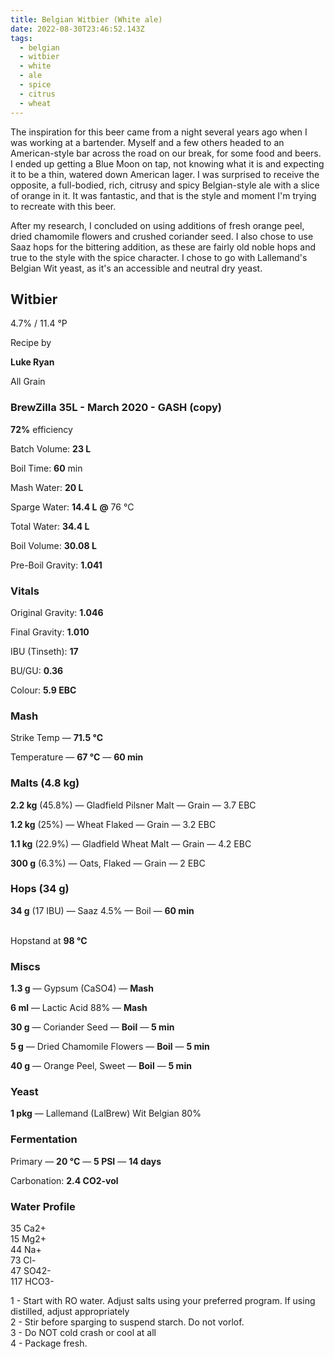 ```yaml
---
title: Belgian Witbier (White ale)
date: 2022-08-30T23:46:52.143Z
tags:
  - belgian
  - witbier
  - white
  - ale
  - spice
  - citrus
  - wheat
---
```

The inspiration for this beer came from a night several years ago when I was working at a bartender. Myself and a few others headed to an American-style bar across the road on our break, for some food and beers. I ended up getting a Blue Moon on tap, not knowing what it is and expecting it to be a thin, watered down American lager. I was surprised to receive the opposite, a full-bodied, rich, citrusy and spicy Belgian-style ale with a slice of orange in it. It was fantastic, and that is the style and moment  I'm trying to recreate with this beer.

After my research, I concluded on using additions of fresh orange peel, dried chamomile flowers and crushed coriander seed. I also chose to use Saaz hops for the bittering addition, as these are fairly old noble hops and true to the style with the spice character. I chose to go with Lallemand's Belgian Wit yeast, as it's an accessible and neutral dry yeast.

<!--StartFragment-->

## **Witbier**

4.7% / 11.4 °P

Recipe by

**Luke Ryan**

All Grain

### **BrewZilla 35L - March 2020 - GASH (copy)**

**72%** efficiency

Batch Volume: **23 L**

Boil Time: **60** min

Mash Water: **20 L**

Sparge Water: **14.4 L** **@** 76 °C

Total Water: **34.4 L**

Boil Volume: **30.08 L**

Pre-Boil Gravity: **1.041**

### Vitals

Original Gravity: **1.046**

Final Gravity: **1.010**

IBU (Tinseth): **17**

BU/GU: **0.36**

Colour: **5.9 EBC** 

### Mash

Strike Temp — **71.5 °C**

Temperature — **67 °C** — **60 min**

### Malts **(4.8 kg)**

**2.2 kg** (45.8%) — Gladfield Pilsner Malt — Grain — 3.7 EBC

**1.2 kg** (25%) — Wheat Flaked — Grain — 3.2 EBC

**1.1 kg** (22.9%) — Gladfield Wheat Malt — Grain — 4.2 EBC

**300 g** (6.3%) — Oats, Flaked — Grain — 2 EBC

### Hops **(34 g)**

**34 g** (17 IBU) — Saaz 4.5% — Boil — **60 min**

\
Hopstand at **98 °C**

### Miscs

**1.3 g** — Gypsum (CaSO4) — **Mash**

**6 ml** — Lactic Acid 88% — **Mash**

**30 g** — Coriander Seed — **Boil** — **5 min**

**5 g** — Dried Chamomile Flowers — **Boil** — **5 min**

**40 g** — Orange Peel, Sweet — **Boil** — **5 min**

### Yeast

**1 pkg** — Lallemand (LalBrew) Wit Belgian 80%

### Fermentation

Primary — **20 °C** — **5 PSI** — **14 days**

Carbonation: **2.4 CO2-vol**

### Water Profile

35 Ca2+\
15 Mg2+\
44 Na+\
73 Cl-\
47 SO42-\
117 HCO3-

1 - Start with RO water. Adjust salts using your preferred program. If using distilled, adjust appropriately\
2 - Stir before sparging to suspend starch. Do not vorlof. \
3 - Do NOT cold crash or cool at all \
4 - Package fresh.

<!--EndFragment-->